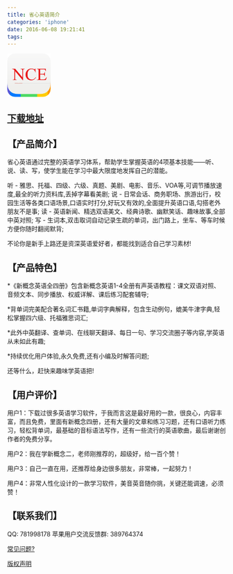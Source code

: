 ```yaml
---
title: 省心英语简介
categories: 'iphone'
date: 2016-06-08 19:21:41
tags:
---
```


<img src="https://raw.githubusercontent.com/sukeyang/blogImage/master/imgicon-83.5%402x.png" width = "100" height = "100" div align=center/>

##  [下载地址](http://a.app.qq.com/o/simple.jsp?pkgname=com.xiaobin.ncenglish)

## 【产品简介】
省心英语通过完整的英语学习体系，帮助学生掌握英语的4项基本技能——听、说、读、写，使学生能在学习中最大限度地发挥自己的潜能。

听 - 雅思、托福、四级、六级、真题、美剧、电影、音乐、VOA等,可调节播放速度,最全的听力资料库,丢掉字幕看美剧;
说 - 日常会话、商务职场、旅游出行，校园生活等各类口语场景,口语实时打分,好玩又有效的,全面提升英语口语,勾搭老外朋友不是事;
读 - 英语新闻、精选双语美文、经典诗歌、幽默笑话、趣味故事,全部中英对照;
写 - 生词本,双击取词自动记录生疏的单词，出门路上，坐车、等车时候方便你随时翻阅默背;

不论你是新手上路还是资深英语爱好者，都能找到适合自己学习素材!

<!-- more -->
## 【产品特色】
*《新概念英语全四册》包含新概念英语1-4全册有声英语教程：课文双语对照、音频文本、同步播放、权威详解、课后练习配套辅导;

*背单词完美配合著名词汇书籍,单词字典解释，包含生动例句，媲美牛津字典,轻松掌握四六级、托福雅思词汇;

*此外中英翻译、查单词、在线聊天翻译、每日一句、学习交流圈子等内容,学英语从未如此有趣;

*持续优化用户体验,永久免费,还有小编及时解答问题;

还等什么，赶快来趣味学英语把!


## 【用户评价】
用户1：下载过很多英语学习软件，于我而言这是最好用的一款，很良心，内容丰富，而且免费，里面有新概念四册，还有大量的文章和练习习题，还有口语听力练习，轻松背单词，最基础的音标语法写作，还有一些流行的英语歌曲，最后谢谢创作者的免费分享。

用户2：我在学新概念二，老师刚推荐的，超级好，给一百个赞！

用户3：自己一直在用，还推荐给身边很多朋友，非常棒，一起努力！

用户4：非常人性化设计的一款学习软件，美音英音随你挑，关键还能调速，必须赞！


## 【联系我们】
QQ: 781998178
苹果用户交流反馈群: 389764374

[常见问题?](https://xiaomiyang.github.io/shengxinhelp.html)

[版权声明](https://xiaomiyang.github.io/SXStatement.txt)